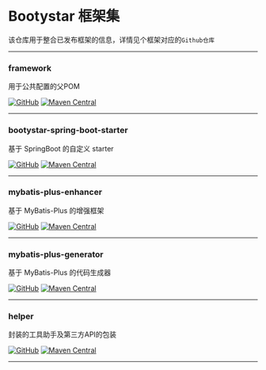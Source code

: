 # Bootystar 框架集

该仓库用于整合已发布框架的信息，详情见个框架对应的`Github仓库`

---

### framework
用于公共配置的父POM

[![GitHub](https://img.shields.io/badge/GitHub-Repository-blue)](https://github.com/bootystar/framework)
[![Maven Central](https://img.shields.io/maven-central/v/io.github.bootystar/framework)](https://central.sonatype.com/artifact/io.github.bootystar/framework)

---

### bootystar-spring-boot-starter
基于 SpringBoot 的自定义 starter

[![GitHub](https://img.shields.io/badge/GitHub-Repository-blue)](https://github.com/bootystar/bootystar-spring-boot-starter)
[![Maven Central](https://img.shields.io/maven-central/v/io.github.bootystar/bootystar-spring-boot-starter)](https://central.sonatype.com/artifact/io.github.bootystar/bootystar-spring-boot-starter)

---

### mybatis-plus-enhancer
基于 MyBatis-Plus 的增强框架

[![GitHub](https://img.shields.io/badge/GitHub-Repository-blue)](https://github.com/bootystar/mybatis-plus-enhancer)
[![Maven Central](https://img.shields.io/maven-central/v/io.github.bootystar/mybatis-plus-enhancer)](https://central.sonatype.com/artifact/io.github.bootystar/mybatis-plus-enhancer)

---

### mybatis-plus-generator
基于 MyBatis-Plus 的代码生成器

[![GitHub](https://img.shields.io/badge/GitHub-Repository-blue)](https://github.com/bootystar/mybatis-plus-generator)
[![Maven Central](https://img.shields.io/maven-central/v/io.github.bootystar/mybatis-plus-generator)](https://central.sonatype.com/artifact/io.github.bootystar/mybatis-plus-generator)

---

### helper
封装的工具助手及第三方API的包装

[![GitHub](https://img.shields.io/badge/GitHub-Repository-blue)](https://github.com/bootystar/helper)
[![Maven Central](https://img.shields.io/maven-central/v/io.github.bootystar/helper)](https://central.sonatype.com/artifact/io.github.bootystar/helper)

---

